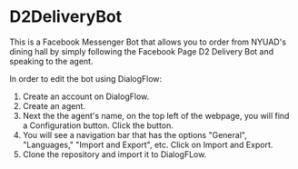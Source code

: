 # D2DeliveryBot

This is a Facebook Messenger Bot that allows you to order from NYUAD's dining hall by simply following the Facebook Page D2 Delivery Bot and speaking to the agent.

In order to edit the bot using DialogFlow:
1) Create an account on DialogFlow.
2) Create an agent.
3) Next the the agent's name, on the top left of the webpage, you will find a Configuration button. Click the button.
4) You will see a navigation bar that has the options "General", "Languages," "Import and Export", etc. Click on Import and Export.
5) Clone the repository and import it to DialogFLow.
